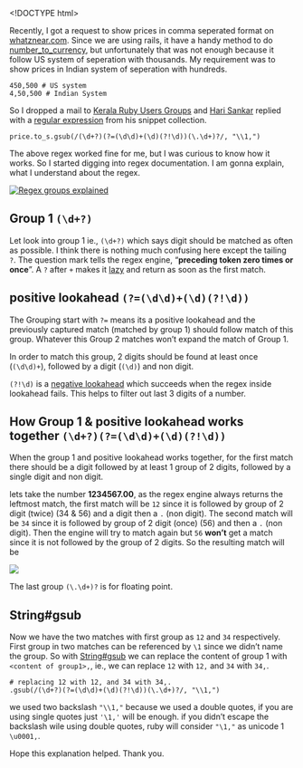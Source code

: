 &lt;!DOCTYPE html&gt;

Recently, I got a request to show prices in comma seperated format on [whatznear.com](http://whatznear.com). Since we are using rails, it have a handy method to do [number\_to\_currency](http://api.rubyonrails.org/classes/ActionView/Helpers/NumberHelper.html#method-i-number_to_currency), but unfortunately that was not enough because it follow US system of seperation with thousands. My requirement was to show prices in Indian system of seperation with hundreds.

    450,500 # US system
    4,50,500 # Indian System

So I dropped a mail to [Kerala Ruby Users Groups](https://groups.google.com/d/msg/kerala-ruby-users-group/9-TjkhSTspc/R-NIwr9XuxwJ) and [Hari Sankar](http://csnipp.com/coderhs) replied with a [regular expression](https://groups.google.com/d/msg/kerala-ruby-users-group/9-TjkhSTspc/10ywX41mZiUJ) from his snippet collection.

    price.to_s.gsub(/(\d+?)(?=(\d\d)+(\d)(?!\d))(\.\d+)?/, "\\1,")

The above regex worked fine for me, but I was curious to know how it works. So I started digging into regex documentation. I am gonna explain, what I understand about the regex.

[![Regex groups explained](http://i653.photobucket.com/albums/uu253/revathskumar/Coderepo/2014/11/Screenshotfrom2014-11-02223852_zpsaf17908a.png)](http://www.regexper.com/#%2F(%5Cd%2B%3F)(%3F%3D(%5Cd%5Cd)%2B(%5Cd)(%3F!%5Cd))(%5C.%5Cd%2B)%3F%2F)

Group 1 `(\d+?)`
----------------

Let look into group 1 ie., `(\d+?)` which says digit should be matched as often as possible. I think there is nothing much confusing here except the tailing `?`. The question mark tells the regex engine, “**preceding token zero times or once**”. A `?` after `+` makes it [lazy](http://www.regular-expressions.info/repeat.html#lazy) and return as soon as the first match.

positive lookahead `(?=(\d\d)+(\d)(?!\d))`
------------------------------------------

The Grouping start with `?=` means its a positive lookahead and the previously captured match (matched by group 1) should follow match of this group. Whatever this Group 2 matches won’t expand the match of Group 1.

In order to match this group, 2 digits should be found at least once (`(\d\d)+`), followed by a digit (`(\d)`) and non digit.

`(?!\d)` is a [negative lookahead](http://www.regular-expressions.info/lookaround.html) which succeeds when the regex inside lookahead fails. This helps to filter out last 3 digits of a number.

How Group 1 & positive lookahead works together `(\d+?)(?=(\d\d)+(\d)(?!\d))`
-----------------------------------------------------------------------------

When the group 1 and positive lookahead works together, for the first match there should be a digit followed by at least 1 group of 2 digits, followed by a single digit and non digit.

lets take the number **1234567.00**, as the regex engine always returns the leftmost match, the first match will be `12` since it is followed by group of 2 digit (twice) (34 & 56) and a digit then a `.` (non digit). The second match will be `34` since it is followed by group of 2 digit (once) (56) and then a `.` (non digit). Then the engine will try to match again but `56` **won’t** get a match since it is not followed by the group of 2 digits. So the resulting match will be

[![](http://i653.photobucket.com/albums/uu253/revathskumar/Coderepo/2014/11/Screenshotfrom2014-11-03221047_zps332860c2.png)](http://rubular.com/r/mgw9bMV1HF)

The last group `(\.\d+)?` is for floating point.

String\#gsub
------------

Now we have the two matches with first group as `12` and `34` respectively. First group in two matches can be referenced by `\1` since we didn’t name the group. So with [String\#gsub](http://ruby-doc.org/core-2.1.4/String.html#method-i-gsub) we can replace the content of group 1 with `<content of group1>,`, ie., we can replace `12` with `12,` and `34` with `34,`.

    # replacing 12 with 12, and 34 with 34,.
    .gsub(/(\d+?)(?=(\d\d)+(\d)(?!\d))(\.\d+)?/, "\\1,")

we used two backslash `"\\1,"` because we used a double quotes, if you are using single quotes just `'\1,'` will be enough. if you didn’t escape the backslash wile using double quotes, ruby will consider `"\1,"` as unicode 1 `\u0001,`.

Hope this explanation helped. Thank you.
